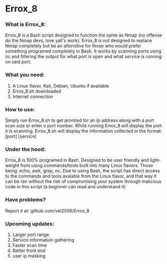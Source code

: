 # Errox_8

### What is Errox_8:
Errox_8 is a Bash script designed to function the same as Nmap (no offense do the Nmap devs, love yall's work). Errox_8 is not designed to replace Nmap completely but be an alternitive for those who would prefer something programed completely in Bash. It works by scanning ports using nc and filtering the output for what port is open and what service is running on said port.

### What you need:
1) A Linux flavor, Kali, Debian, Ubuntu if available
2) Errox_8.sh downloaded
3) Internet connection

### How to use:
Simply run Errox_8.sh to get promted for an ip address along with a port scan size or enter a port number. While running Errox_8 will display the port it is scanning. Errox_8.sh will display the information collected in the format: [port] [service]

### Under the hood:
Errox_8 is 100% programed in Bash. Designed to be user friendly and light-weight from using commands/tools built into many Linux flavors. Those being: echo, awk, grep, nc. Due to using Bash, the script has direct access to the commands and tools avalable from the Linux flavor, and that way it can be ran without the risk of compromising your system through malicious code in this script (a beginner can read and understand it)

### Have problems?
Report it at: github.com/vel2006/Errox_8

### Upcoming updates:
1) Larger port range
2) Service information gathering
3) Faster scan time
4) Better front end
5) user ip masking
